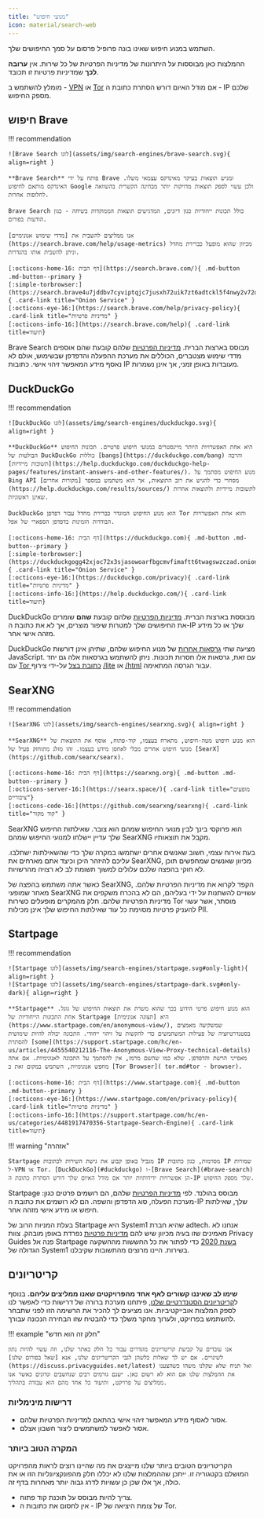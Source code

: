 ```yaml
---
title: "מנועי חיפוש"
icon: material/search-web
---
```


השתמש במנוע חיפוש שאינו בונה פרופיל פרסום על סמך החיפושים שלך.

ההמלצות כאן מבוססות על היתרונות של מדיניות הפרטיות של כל שירות. אין **ערובה לכך** שמדיניות פרטיות זו תכובד.

מומלץ להשתמש ב - [VPN](vpn.md) או [Tor](https://www.torproject.org/) אם מודל האיום דורש הסתרת כתובת ה - IP שלכם מספק החיפוש.

## חיפוש Brave

!!! recommendation

    ![Brave Search לוגו](assets/img/search-engines/brave-search.svg){ align=right }
    
    **Brave Search** פותח על ידי Brave ומגיש תוצאות בעיקר מאינדקס עצמאי משלו. האינדקס מותאם לחיפוש Google ולכן עשוי לספק תוצאות מדויקות יותר מבחינה הקשרית בהשוואה לחלופות אחרות.
    
    Brave Search כולל תכונות ייחודיות כגון דיונים, המדגישים תוצאות הממוקדות בשיחה - כגון הודעות בפורום.
    
    אנו ממליצים להשבית את [מדדי שימוש אנונימיים](https://search.brave.com/help/usage-metrics) מכיוון שהוא מופעל כברירת מחדל וניתן להשבית אותו בהגדרות.
    
    [:octicons-home-16: דף הבית](https://search.brave.com/){ .md-button .md-button--primary }
    [:simple-torbrowser:](https://search.brave4u7jddbv7cyviptqjc7jusxh72uik7zt6adtckl5f4nwy2v72qd.onion){ .card-link title="Onion Service" }
    [:octicons-eye-16:](https://search.brave.com/help/privacy-policy){ .card-link title="מדיניות פרטיות" }
    [:octicons-info-16:](https://search.brave.com/help){ .card-link title=תיעוד}

Brave Search מבוסס בארצות הברית. [מדיניות הפרטיות](https://search.brave.com/help/privacy-policy) שלהם קובעת שהם אוספים מדדי שימוש מצטברים, הכוללים את מערכת ההפעלה והדפדפן שבשימוש, אולם לא נאסף מידע המאפשר זיהוי אישי. כתובות IP מעובדות באופן זמני, אך אינן נשמרות.

## DuckDuckGo

!!! recommendation

    ![DuckDuckGo לוגו](assets/img/search-engines/duckduckgo.svg){ align=right }
    
    **DuckDuckGo** היא אחת האפשרויות היותר מיינסטרים במנועי חיפוש פרטיים. תכונות החיפוש הבולטות של DuckDuckGo כוללות [bangs](https://duckduckgo.com/bang) והרבה [תשובות מיידיות](https://help.duckduckgo.com/duckduckgo-help-pages/features/instant-answers-and-other-features/). מנוע החיפוש מסתמך על Bing API מסחרי כדי להגיש את רוב התוצאות, אך הוא משתמש במספר [מקורות אחרים](https://help.duckduckgo.com/results/sources/) לתשובות מיידיות ולתוצאות אחרות שאינן ראשוניות.
    
    DuckDuckGo הוא מנוע החיפוש המוגדר כברירת מחדל עבור דפדפן Tor והוא אחת האפשרויות הבודדות הזמינות בדפדפן הספארי של אפל.
    
    [:octicons-home-16: דף הבית](https://duckduckgo.com){ .md-button .md-button--primary }
    [:simple-torbrowser:](https://duckduckgogg42xjoc72x3sjasowoarfbgcmvfimaftt6twagswzczad.onion){ .card-link title="Onion Service" }
    [:octicons-eye-16:](https://duckduckgo.com/privacy){ .card-link title="מדיניות פרטיות" }
    [:octicons-info-16:](https://help.duckduckgo.com/){ .card-link title=תיעוד}

DuckDuckGo מבוססת בארצות הברית. [מדיניות הפרטיות](https://duckduckgo.com/privacy) שלהם קובעת **שהם** שומרים את החיפושים שלך למטרות שיפור מוצרים, אך לא את כתובת ה-IP שלך או כל מידע מזהה אישי אחר.

DuckDuckGo מציעה שתי [גרסאות אחרות](https://help.duckduckgo.com/features/non-javascript/) של מנוע החיפוש שלהם, שתיהן אינן דורשות JavaScript. עם זאת, גרסאות אלו חסרות תכונות. ניתן להשתמש בגרסאות אלה גם יחד עם [Tor כתובת בצל](https://duckduckgogg42xjoc72x3sjasowoarfbgcmvfimaftt6twagswzczad.onion/) על-ידי צירוף [/lite](https://duckduckgogg42xjoc72x3sjasowoarfbgcmvfimaftt6twagswzczad.onion/lite) או [/html](https://duckduckgogg42xjoc72x3sjasowoarfbgcmvfimaftt6twagswzczad.onion/html) עבור הגרסה המתאימה.

## SearXNG

!!! recommendation

    ![SearXNG לוגו](assets/img/search-engines/searxng.svg){ align=right }
    
    **SearXNG** הוא מנוע חיפוש מטה-חיפוש, מתארח בעצמו, קוד-פתוח, אוסף את התוצאות של מנועי חיפוש אחרים מבלי לאחסן מידע בעצמו. זהו מזלג מתוחזק פעיל של [SearX](https://github.com/searx/searx).
    
    [:octicons-home-16: דף הבית](https://searxng.org){ .md-button .md-button--primary }
    [:octicons-server-16:](https://searx.space/){ .card-link title="מופעים ציבוריים"}
    [:octicons-code-16:](https://github.com/searxng/searxng){ .card-link title="קוד מקור" }

SearXNG הוא פרוקסי בינך לבין מנועי החיפוש שמהם הוא צובר. שאילתות החיפוש שלך עדיין יישלחו למנועי החיפוש שמהם SearXNG מקבל את תוצאותיו.

בעת אירוח עצמי, חשוב שאנשים אחרים ישתמשו במקרה שלך כדי שהשאילתות ישתלבו. עליכם להיזהר היכן וכיצד אתם מארחים את SearXNG, מכיוון שאנשים שמחפשים תוכן לא חוקי בהפצה שלכם עלולים למשוך תשומת לב לא רצויה מהרשויות.

כאשר אתה משתמש בהפצה של SearXNG, הקפד לקרוא את מדיניות הפרטיות שלהם. מאחר שמופעי SearXNG עשויים להשתנות על ידי בעליהם, הם לא בהכרח משקפים את מדיניות הפרטיות שלהם. חלק מהמקרים מופעלים כשירות Tor מוסתר, אשר עשוי להעניק פרטיות מסוימת כל עוד שאילתות החיפוש שלך אינן מכילות PII.

## Startpage

!!! recommendation

    ![Startpage לוגו](assets/img/search-engines/startpage.svg#only-light){ align=right }
    ![Startpage לוגו](assets/img/search-engines/startpage-dark.svg#only-dark){ align=right }
    
    **Startpage** הוא מנוע חיפוש פרטי הידוע בכך שהוא משרת את תוצאות החיפוש של גוגל.  אחת התכונות הייחודיות של Startpage היא [תצוגה אנונימית](https://www.startpage.com/en/anonymous-view/), שמשקיעה מאמצים בסטנדרטיזציה של פעילות המשתמשים כדי להקשות על זיהוי ייחודי. התכונה יכולה להיות שימושית להסתרת [some](https://support.startpage.com/hc/en-us/articles/4455540212116-The-Anonymous-View-Proxy-technical-details) מאפייני הרשת והדפדפן. שלא כמו שהשם מרמז, אין להסתמך על התכונה לאנונימיות. אם אתה מחפש אנונימיות, השתמש במקום זאת ב [Tor Browser]( tor.md#tor - browser).
    
    [:octicons-home-16: דף הבית](https://www.startpage.com){ .md-button .md-button--primary }
    [:octicons-eye-16:](https://www.startpage.com/en/privacy-policy){ .card-link title="מדיניות פרטיות" }
    [:octicons-info-16:](https://support.startpage.com/hc/en-us/categories/4481917470356-Startpage-Search-Engine){ .card-link title=תיעוד}

!!! warning "אזהרה"

    Startpage מגביל באופן קבוע את גישת השירות לכתובות IP מסוימות, כגון כתובות IP שמורות ל-VPN או Tor. [DuckDuckGo](#duckduckgo) ו-[Brave Search](#brave-search) הן אפשרויות ידידותיות יותר אם מודל האיום שלך דורש הסתרת כתובת ה-IP שלך מספק החיפוש.

Startpage מבוסס בהולנד. לפי [מדיניות הפרטיות](https://www.startpage.com/en/privacy-policy/) שלהם, הם רושמים פרטים כגון: מערכת הפעלה, סוג הדפדפן והשפה. הם לא רושמים את כתובת ה-IP שלך, שאילתות חיפוש או מידע אישי מזהה אחר.

בעלת המניות הרוב של Startpage היא System1 שהיא חברת adtech. אנחנו לא מאמינים שזו בעיה מכיוון שיש להם [מדיניות פרטיות](https://system1.com/terms/privacy-policy) נפרדת באופן מובהק. צוות Privacy Guides פנה אל Startpage [בשנת 2020](https://web.archive.org/web/20210118031008/https://blog.privacytools.io/relisting-startpage/) כדי לפתור את כל החששות מההשקעה הגדולה של System1 בשירות. היינו מרוצים מהתשובות שקיבלנו.

## קריטריונים

**שימו לב שאיננו קשורים לאף אחד מהפרויקטים שאנו ממליצים עליהם.** בנוסף ל[קריטריונים הסטנדרטיים שלנו](about/criteria.md), פיתחנו מערכת ברורה של דרישות כדי לאפשר לנו לספק המלצות אובייקטיביות. אנו מציעים לך להכיר את הרשימה הזו לפני שתבחר להשתמש בפרויקט, ולערוך מחקר משלך כדי להבטיח שזו הבחירה הנכונה עבורך.

!!! example "חלק זה הוא חדש"

    אנו עובדים על קביעת קריטריונים מוגדרים עבור כל חלק באתר שלנו, וזה עשוי להיות נתון לשינויים. אם יש לך שאלות כלשהן לגבי הקריטריונים שלנו, אנא [שאל בפורום שלנו](https://discuss.privacyguides.net/latest) ואל תניח שלא שקלנו משהו כשהצענו את ההמלצות שלנו אם הוא לא רשום כאן. ישנם גורמים רבים שנחשבים ונדונים כאשר אנו ממליצים על פרויקט, ותיעוד כל אחד מהם הוא עבודה בתהליך.

### דרישות מינימליות

- אסור לאסוף מידע המאפשר זיהוי אישי בהתאם למדיניות הפרטיות שלהם.
- אסור לאפשר למשתמשים ליצור חשבון אצלם.

### המקרה הטוב ביותר

הקריטריונים הטובים ביותר שלנו מייצגים את מה שהיינו רוצים לראות מהפרויקט המושלם בקטגוריה זו. ייתכן שההמלצות שלנו לא יכללו חלק מהפונקציונליות הזו או את כולה, אך אלו שכן כן עשויות לדרג גבוה יותר מאחרות בדף זה.

- צריך להיות מבוסס על תוכנת קוד פתוח.
- אין לחסום את כתובות ה - IP של צומת היציאה של Tor.
